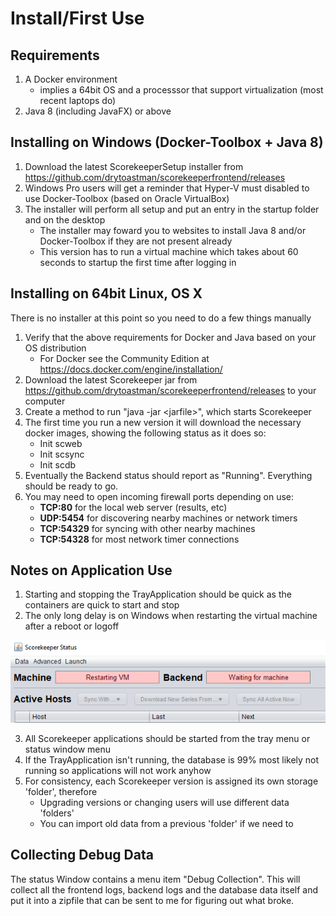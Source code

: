 # Install/First Use

## Requirements
1. A Docker environment
    * implies a 64bit OS and a processsor that support virtualization (most recent laptops do)
1. Java 8 (including JavaFX) or above

## Installing on Windows (Docker-Toolbox + Java 8)
1. Download the latest ScorekeeperSetup installer from <https://github.com/drytoastman/scorekeeperfrontend/releases> 
2. Windows Pro users will get a reminder that Hyper-V must disabled to use Docker-Toolbox (based on Oracle VirtualBox)
3. The installer will perform all setup and put an entry in the startup folder and on the desktop
    * The installer may foward you to websites to install Java 8 and/or Docker-Toolbox if they are not present already
    * This version has to run a virtual machine which takes about 60 seconds to startup the first time after logging in

## Installing on 64bit Linux, OS X
There is no installer at this point so you need to do a few things manually
1. Verify that the above requirements for Docker and Java based on your OS distribution
    * For Docker see the Community Edition at <https://docs.docker.com/engine/installation/>
1. Download the latest Scorekeeper jar from <https://github.com/drytoastman/scorekeeperfrontend/releases> to your computer
1. Create a method to run "java -jar \<jarfile\>", which starts Scorekeeper
1. The first time you run a new version it will download the necessary docker images, showing the following status as it does so:
    * Init scweb
    * Init scsync
    * Init scdb
1. Eventually the Backend status should report as "Running".  Everything should be ready to go.
1. You may need to open incoming firewall ports depending on use:
    * **TCP:80**    for the local web server (results, etc)    
    * **UDP:5454**  for discovering nearby machines or network timers
    * **TCP:54329** for syncing with other nearby machines
    * **TCP:54328** for most network timer connections
    

## Notes on Application Use

1. Starting and stopping the TrayApplication should be quick as the containers are quick to start and stop
1. The only long delay is on Windows when restarting the virtual machine after a reboot or logoff

![ContextMenu](images/startingvm.png)

3. All Scorekeeper applications should be started from the tray menu or status window menu
3. If the TrayApplication isn't running, the database is 99% most likely not running so applications will not work anyhow
3. For consistency, each Scorekeeper version is assigned its own storage 'folder', therefore
    * Upgrading versions or changing users will use different data 'folders'
    * You can import old data from a previous 'folder' if we need to

## Collecting Debug Data

The status Window contains a menu item "Debug Collection".  This will collect all the frontend logs, backend logs and the database data itself and put it into a zipfile
that can be sent to me for figuring out what broke.


